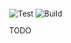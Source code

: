 ![Test](https://github.com/Akuqt/x-reader/actions/workflows/test.yml/badge.svg)  ![Build](https://github.com/Akuqt/x-reader/actions/workflows/build.yml/badge.svg)

TODO
